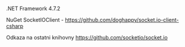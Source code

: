 .NET Framework 4.7.2

NuGet SocketIOClient - https://github.com/doghappy/socket.io-client-csharp

Odkaza na ostatni knihovny
https://github.com/socketio/socket.io
